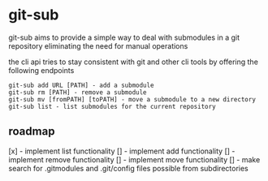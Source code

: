 # git-sub

git-sub aims to provide a simple way to deal with submodules in a git repository
eliminating the need for manual operations 

the cli api tries to stay consistent with git and other cli tools by 
offering the following endpoints


```
git-sub add URL [PATH] - add a submodule
git-sub rm [PATH] - remove a submodule
git-sub mv [fromPATH] [toPATH] - move a submodule to a new directory
git-sub list - list submodules for the current repository

```

## roadmap

[x] - implement list functionality
[] - implement add functionality
[] - implement remove functionality
[] - implement move functionality
[] - make search for .gitmodules and .git/config files possible from subdirectories




